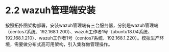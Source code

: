 # 2.2 wazuh管理端安装

按照拓扑图架构部署，安装wazuh管理端有三台服务器，分别是wazuh管理端（centos7系统、192.168.1.200）、wazuh工作者1号（ubuntu18.04系统、192.168.1.210）、wazuh工作者1号（centos7系统、192.168.1.220）。模拟生产环境，需要做分布式高可用架构，引入集群做管理操作。

